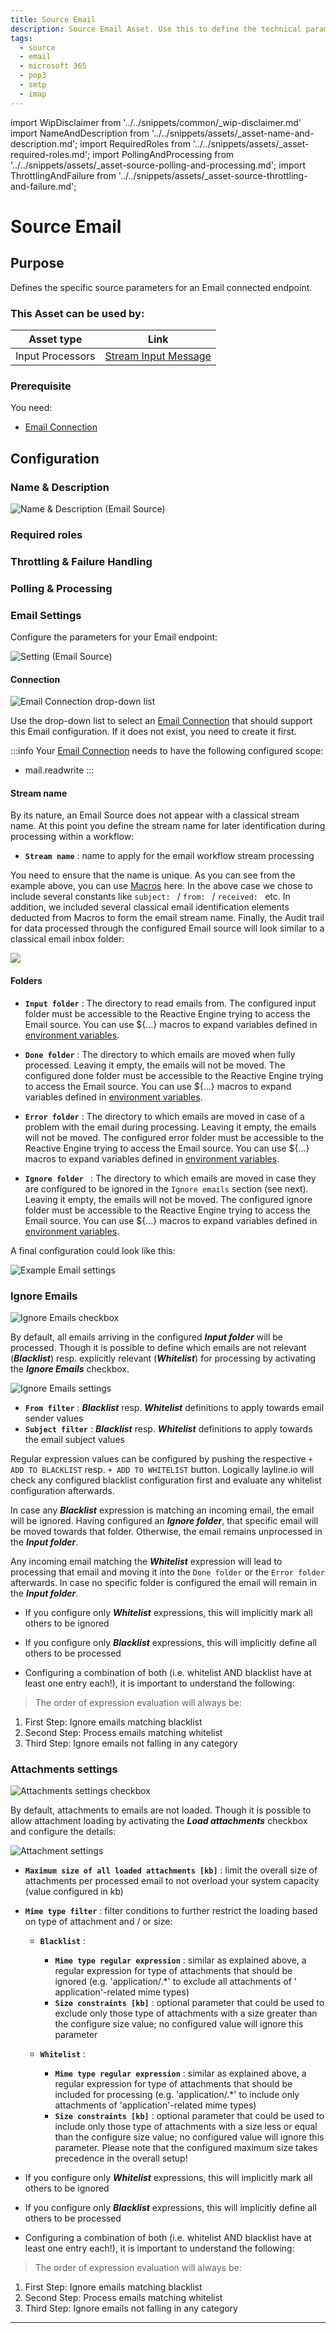 ```yaml
---
title: Source Email
description: Source Email Asset. Use this to define the technical parameters for an Email source connection.
tags:
  - source
  - email
  - microsoft 365
  - pop3
  - smtp
  - imap
---
```


import WipDisclaimer from '../../snippets/common/_wip-disclaimer.md'
import NameAndDescription from '../../snippets/assets/_asset-name-and-description.md';
import RequiredRoles from '../../snippets/assets/_asset-required-roles.md';
import PollingAndProcessing from '../../snippets/assets/_asset-source-polling-and-processing.md';
import ThrottlingAndFailure from '../../snippets/assets/_asset-source-throttling-and-failure.md';

# Source Email

## Purpose

Defines the specific source parameters for an Email connected endpoint.

### This Asset can be used by:

| Asset type       | Link                                                            |
|------------------|-----------------------------------------------------------------|
| Input Processors | [Stream Input Message](../processors-input/asset-input-message) |

### Prerequisite

You need:

* [Email Connection](../connections/asset-connection-email)

## Configuration

### Name & Description

![Name & Description (Email Source)](./.asset-source-email_images/1714730486055.png "Name & Description (Email Source)")

<NameAndDescription></NameAndDescription>

### Required roles

<RequiredRoles></RequiredRoles>

### Throttling & Failure Handling

<ThrottlingAndFailure></ThrottlingAndFailure>

### Polling & Processing

<PollingAndProcessing></PollingAndProcessing>

### Email Settings

Configure the parameters for your Email endpoint:

![Setting (Email Source)](./.asset-source-email_images/1714732712416.png "Setting (Email Source)")

#### Connection

![Email Connection drop-down list](./.asset-source-email_images/1714733850284.png "Email Connection drop-down list")

Use the drop-down list to select an [Email Connection](../connections/asset-connection-email) that should
support this Email configuration. If it does not exist, you need to create it first.

:::info
Your [Email Connection](../connections/asset-connection-email) needs to have the following configured scope:

* mail.readwrite
  :::

#### Stream name

By its nature, an Email Source does not appear with a classical stream name. At this point you define the
stream name for later identification during processing within a workflow:

* **`Stream name`** : name to apply for the email workflow stream processing

You need to ensure that the name is unique. As you can see from the example above, you can use [Macros](../../language-reference/macros) here.
In the above case we chose to include several constants like `subject: ` / `from: ` / `received: ` etc. In addition, we included
several classical email identification elements deducted from Macros to form the email stream name. Finally, the Audit trail for
data processed through the configured Email source will look similar to a classical email inbox folder:

![](./.asset-source-email_images/1715099070369.png)

#### Folders

* **`Input folder`** : The directory to read emails from.
  The configured input folder must be accessible to the Reactive Engine trying to access the Email source.
  You can use $\{...\} macros to expand variables defined in [environment variables](../resources/asset-resource-environment).

* **`Done folder`** : The directory to which emails are moved when fully processed. Leaving it empty, the emails will not be moved.
  The configured done folder must be accessible to the Reactive Engine trying to access the Email source.
  You can use $\{...\} macros to expand variables defined in [environment variables](../resources/asset-resource-environment).

* **`Error folder`** : The directory to which emails are moved in case of a problem with the email during processing. Leaving it empty, the emails will not be moved.
  The configured error folder must be accessible to the Reactive Engine trying to access the Email source.
  You can use $\{...\} macros to expand variables defined in [environment variables](../resources/asset-resource-environment).

* **`Ignore folder `** : The directory to which emails are moved in case they are configured to be ignored in the `Ignore emails` section (see next). Leaving it empty, the emails will not be moved.
  The configured ignore folder must be accessible to the Reactive Engine trying to access the Email source.
  You can use $\{...\} macros to expand variables defined in [environment variables](../resources/asset-resource-environment).

A final configuration could look like this:

![](./.asset-source-email_images/1715099571561.png "Example Email settings")

### Ignore Emails

![](./.asset-source-email_images/1715072313221.png "Ignore Emails checkbox")

By default, all emails arriving in the configured _**Input folder**_ will be processed.
Though it is possible to define which emails are not relevant (_**Blacklist**_) resp. explicitly relevant (_**Whitelist**_) for processing by activating the _**Ignore Emails**_ checkbox.

![](./.asset-source-email_images/1715073299495.png "Ignore Emails settings")

* **`From filter`** : _**Blacklist**_ resp. _**Whitelist**_ definitions to apply towards email sender values
* **`Subject filter`** : _**Blacklist**_ resp. _**Whitelist**_ definitions to apply towards the email subject values

Regular expression values can be configured by pushing the respective `+ ADD TO BLACKLIST` resp. `+ ADD TO WHITELIST` button.
Logically layline.io will check any configured blacklist configuration first and evaluate any whitelist configuration afterwards.

In case any _**Blacklist**_ expression is matching an incoming email, the email will be ignored. Having configured an _**Ignore folder**_,
that specific email will be moved towards that folder. Otherwise, the email remains unprocessed in the _**Input folder**_.

Any incoming email matching the _**Whitelist**_ expression will lead to processing that email and moving it into the `Done folder` or the `Error folder` afterwards.
In case no specific folder is configured the email will remain in the _**Input folder**_.

- If you configure only _**Whitelist**_ expressions, this will implicitly mark all others to be ignored

- If you configure only _**Blacklist**_ expressions, this will implicitly define all others to be processed

- Configuring a combination of both (i.e. whitelist AND blacklist have at least one entry each!), it is important to understand the following:

> The order of expression evaluation will always be:
1. First Step:  Ignore emails matching blacklist
2. Second Step: Process emails matching whitelist
3. Third Step:  Ignore emails not falling in any category

### Attachments settings

![](./.asset-source-email_images/1715081861042.png "Attachments settings checkbox")

By default, attachments to emails are not loaded.
Though it is possible to allow attachment loading by activating the _**Load attachments**_ checkbox and configure the details:

![](./.asset-source-email_images/1715082002483.png "Attachment settings")

* **`Maximum size of all loaded attachments [kb]`** : limit the overall size of attachments per processed email to not overload your system capacity (value configured in kb)
* **`Mime type filter`** : filter conditions to further restrict the loading based on type of attachment and / or size:

    * **`Blacklist`** :
        * **`Mime type regular expression`** : similar as explained above, a regular expression for type of attachments that should be ignored (e.g. 'application/.*' to exclude all attachments of '
          application'-related mime types)
        * **`Size constraints [kb]`** : optional parameter that could be used to exclude only those type of attachments with a size greater than the configure size value; no configured value will
          ignore this parameter

    * **`Whitelist`** :
        * **`Mime type regular expression`** : similar as explained above, a regular expression for type of attachments that should be included for processing (e.g. 'application/.*' to include only
          attachments of 'application'-related mime types)
        * **`Size constraints [kb]`** : optional parameter that could be used to include only those type of attachments with a size less or equal than the configure size value; no configured value
          will ignore this parameter.
          Please note that the configured maximum size takes precedence in the overall setup!

- If you configure only _**Whitelist**_ expressions, this will implicitly mark all others to be ignored

- If you configure only _**Blacklist**_ expressions, this will implicitly define all others to be processed

- Configuring a combination of both (i.e. whitelist AND blacklist have at least one entry each!), it is important to understand the following:

> The order of expression evaluation will always be:
1. First Step:  Ignore emails matching blacklist
2. Second Step: Process emails matching whitelist
3. Third Step:  Ignore emails not falling in any category

---

<WipDisclaimer></WipDisclaimer>
